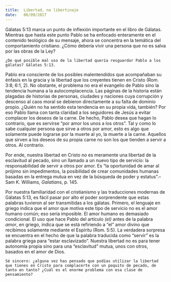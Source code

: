 ```yaml
---
title:  Libertad, no libertinaje
date:   06/09/2017
---
```


Gálatas 5:13 marca un punto de inflexión importante en el libro de Gálatas. Mientras que hasta este punto Pablo se ha enfocado enteramente en el contenido teológico de su mensaje, ahora se concentra en la temática del comportamiento cristiano. ¿Cómo debería vivir una persona que no es salva por las obras de la Ley?

`¿De qué posible mal uso de la libertad quería resguardar Pablo a los gálatas? Gálatas 5:13.`

Pablo era consciente de los posibles malentendidos que acompañaban su énfasis en la gracia y la libertad que los creyentes tienen en Cristo (Rom. 3:8; 6:1, 2). No obstante, el problema no era el evangelio de Pablo sino la tendencia humana a la autocomplacencia. Las páginas de la historia están plagadas de historias de personas, ciudades y naciones cuya corrupción y descenso al caos moral se debieron directamente a su falta de dominio propio. ¿Quién no ha sentido esta tendencia en su propia vida, también? Por eso Pablo llama con tanta claridad a los seguidores de Jesús a evitar complacer los deseos de la carne. De hecho, Pablo desea que hagan lo contrario, que es servirse “por amor los unos a los otros”. Tal y como lo sabe cualquier persona que sirve a otros por amor, esto es algo que solamente puede lograrse por la muerte al yo, la muerte a la carne. Aquellos que sirven a los deseos de su propia carne no son los que tienden a servir a otros. Al contrario.

Por ende, nuestra libertad en Cristo no es meramente una libertad de la esclavitud al pecado, sino un llamado a un nuevo tipo de servicio: la responsabilidad de servir a otros por amor. Es “la oportunidad de amar al prójimo sin impedimentos, la posibilidad de crear comunidades humanas basadas en la entrega mutua en vez de la búsqueda de poder y estatus”.–Sam K. Williams, *Galatians*, p. 145.

Por nuestra familiaridad con el cristianismo y las traducciones modernas de Gálatas 5:13, es fácil pasar por alto el poder sorprendente que estas palabras tuvieron al ser transmitidas a los gálatas. Primero, el lenguaje en griego indica que el amor que motiva este tipo de servicio no es el amor humano común; eso sería imposible. El amor humano es demasiado condicional. El uso que hace Pablo del artículo *(el)* antes de la palabra *amor*, en griego, indica que se está refiriendo a “el” amor divino que recibimos solamente mediante el Espíritu (Rom. 5:5). La verdadera sorpresa se encuentra en el hecho de que la palabra traducida como “servir” es la palabra griega para “estar esclavizado”. Nuestra libertad no es para tener autonomía propia sino para una “esclavitud” mutua, unos con otros, basados en el amor de Dios.

`Sé sincero: ¿alguna vez has pensado que podías utilizar la libertad que tienes en Cristo para complacerte con un poquito de pecado, de tanto en tanto? ¿Cuál es el enorme problema con esa clase de pensamiento?`